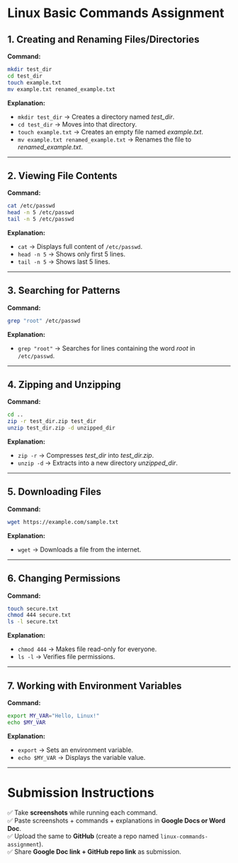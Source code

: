 # Linux Basic Commands Assignment

## 1. Creating and Renaming Files/Directories

**Command:**
```bash
mkdir test_dir
cd test_dir
touch example.txt
mv example.txt renamed_example.txt
```

**Explanation:**
- `mkdir test_dir` → Creates a directory named *test_dir*.
- `cd test_dir` → Moves into that directory.
- `touch example.txt` → Creates an empty file named *example.txt*.
- `mv example.txt renamed_example.txt` → Renames the file to *renamed_example.txt*.

---

## 2. Viewing File Contents

**Command:**
```bash
cat /etc/passwd
head -n 5 /etc/passwd
tail -n 5 /etc/passwd
```

**Explanation:**
- `cat` → Displays full content of `/etc/passwd`.
- `head -n 5` → Shows only first 5 lines.
- `tail -n 5` → Shows last 5 lines.

---

## 3. Searching for Patterns

**Command:**
```bash
grep "root" /etc/passwd
```

**Explanation:**
- `grep "root"` → Searches for lines containing the word *root* in `/etc/passwd`.

---

## 4. Zipping and Unzipping

**Command:**
```bash
cd ..
zip -r test_dir.zip test_dir
unzip test_dir.zip -d unzipped_dir
```

**Explanation:**
- `zip -r` → Compresses *test_dir* into *test_dir.zip*.
- `unzip -d` → Extracts into a new directory *unzipped_dir*.

---

## 5. Downloading Files

**Command:**
```bash
wget https://example.com/sample.txt
```

**Explanation:**
- `wget` → Downloads a file from the internet.

---

## 6. Changing Permissions

**Command:**
```bash
touch secure.txt
chmod 444 secure.txt
ls -l secure.txt
```

**Explanation:**
- `chmod 444` → Makes file read-only for everyone.
- `ls -l` → Verifies file permissions.

---

## 7. Working with Environment Variables

**Command:**
```bash
export MY_VAR="Hello, Linux!"
echo $MY_VAR
```

**Explanation:**
- `export` → Sets an environment variable.
- `echo $MY_VAR` → Displays the variable value.

---

# Submission Instructions

✅ Take **screenshots** while running each command.  
✅ Paste screenshots + commands + explanations in **Google Docs or Word Doc**.  
✅ Upload the same to **GitHub** (create a repo named `linux-commands-assignment`).  
✅ Share **Google Doc link + GitHub repo link** as submission.  
